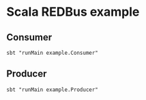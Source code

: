 # Scala REDBus example

## Consumer

    sbt "runMain example.Consumer"

## Producer

    sbt "runMain example.Producer"